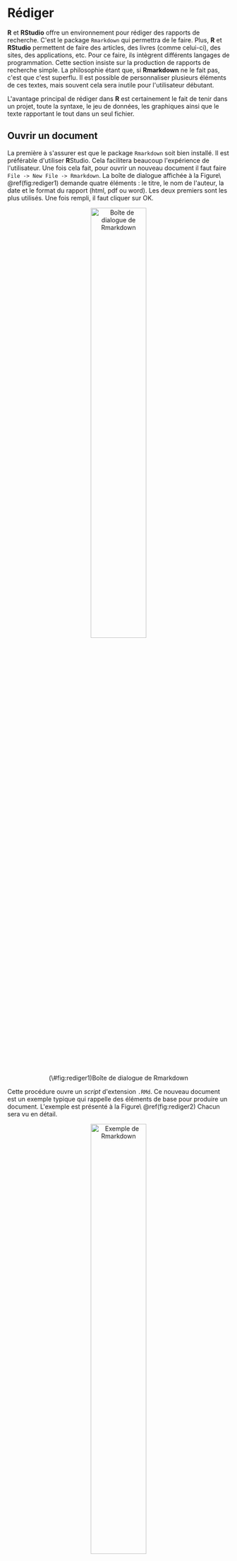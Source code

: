 # Rédiger

**R** et **RStudio** offre un environnement pour rédiger des rapports de recherche. C'est le package `Rmarkdown` qui permettra de le faire. Plus, **R** et **RStudio** permettent de faire des articles, des livres (comme celui-ci), des sites, des applications, etc. Pour ce faire, ils intègrent différents langages de programmation. Cette section insiste sur la production de rapports de recherche simple. La philosophie étant que, si **Rmarkdown** ne le fait pas, c'est que c'est superflu. Il est possible de personnaliser plusieurs éléments de ces textes, mais souvent cela sera inutile pour l'utilisateur débutant.

L'avantage principal de rédiger dans **R** est certainement le fait de tenir dans un projet, toute la syntaxe, le jeu de données, les graphiques ainsi que le texte rapportant le tout dans un seul fichier. 

## Ouvrir un document

La première à s'assurer est que le package `Rmarkdown` soit bien installé. Il est préférable d'utiliser **R**Studio. Cela facilitera beaucoup l'expérience de l'utilisateur. Une fois cela fait, pour ouvrir un nouveau document il faut faire `File -> New File -> Rmarkdown`. La boîte de dialogue affichée à la Figure\ \@ref(fig:rediger1) demande quatre éléments : le titre, le nom de l'auteur, la date et le format du rapport (html, pdf ou word). Les deux premiers sont les plus utilisés. Une fois rempli, il faut cliquer sur OK.

<div class="figure" style="text-align: center">
<img src="image/rediger1.PNG" alt="Boîte de dialogue de Rmarkdown" width="50%" height="50%" />
<p class="caption">(\#fig:rediger1)Boîte de dialogue de Rmarkdown</p>
</div>

Cette procédure ouvre un *script* d'extension `.RMd`. Ce nouveau document est un exemple typique qui rappelle des éléments de base pour produire un document. L'exemple est présenté à la Figure\ \@ref(fig:rediger2) Chacun sera vu en détail.

<div class="figure" style="text-align: center">
<img src="image/rediger2.PNG" alt="Exemple de Rmarkdown" width="50%" height="50%" />
<p class="caption">(\#fig:rediger2)Exemple de Rmarkdown</p>
</div>

Il est possible de voir immédiatement le résultat final de ce script en cliquant sur `Knit` au milieu en haut (le symbole de pelote de laine avec une aiguille). À chaque que l'utilisateur désirer produire le rapport, il faudra le tricoter en cliquant sur ce icône.

## Les éléments importants

### L'entête

L'entête est l'espace qui conserve les éléments du texte, permet la personnalisation et l'ajout de composante, le cas échéant. Cet espace se nomme YAML pour *Yet Another Markdown Language*. Pour l'instant, les renseignements initiaux s'y retrouvent (titre, nom, date et format). 

<div class="figure" style="text-align: center">
<img src="image/entete.PNG" alt="Entête ou YAML" width="50%" height="50%" />
<p class="caption">(\#fig:entete)Entête ou YAML</p>
</div>

### Les niveaux de titre

Pour les titres de section, les `#` permette d'indiquer qu'il s'agit effectivement d'un titre et leur nombre permette d'indiquer leur niveau, comme `#` est de niveau\ 1, `##` est de niveau\ 2, etc. Dans l'exemple, il y a deux titres de sections de niveau\ 2.

### Les chunks

Comme le texte est rédiger dans **R**, il sera utile d'employer du code de ce langage dans le rapport. Ainsi, les rapports servent à jumeler, textes, analyses et graphiques. Pour déterminer le texte du code à lire, la syntaxe à rouler est inscrite dans un **chunk** (morceau en français). Les chunks sont délimités par trois accents graves (*backticks* en anglais), puis un accolade indiquant le langage utilisé dans le chunk (`r` en général), et se termine par trois autre accents grave. La Figure\ \@ref(fig:chunk1) montre un chunk.

<div class="figure" style="text-align: center">
<img src="image/chunk1.PNG" alt="Un chunk" width="50%" height="50%" />
<p class="caption">(\#fig:chunk1)Un chunk</p>
</div>

Pour accélérer l'écriture au clavier, il est possible de faire **Ctrl + Alt + I** pour ouvrir un *chunk* complet automatiquement. C'est beaucoup plus efficace que de le taper caractère par caractère.

Le code peut être présenté avec `echo = TRUE` (par défaut) ou caché `echo = FALSE` au besoin.

Le code est automatiquement exécuté. S'il y a un chunk, le code est roulé. Cela se modifie avec `eval = TRUE` (par défaut) pour exécuter le code ou ne pas exécuter le code `echo = FALSE`. Il va sans dire que s'il y a une erreur de code dans un chunk, **R** ne produira pas le rapport.

Ces arguments `echo`  et `eval` doivent être spécifier dans les accolades du chunk. Il est possible de combiner les deux selon les besoins.

### Les figures

Pour inclure une figure, il suffit de la programmer dans un chunk. Dans l'exemple, le graphique du jeu de `pressure` est présenté avec `plot(pressure)` dans un chunk, voir la Figure\ \@ref(fig:rediger3). Noter dans les accolades la présence de `echo=FALSE` qui retire le code pour produire l'image du document final (le chunk n'est pas rapporté). Seule la figure est affichée.

<div class="figure">
<img src="image/rediger3.PNG" alt="Ajouter une figure" width="50%" height="50%" />
<p class="caption">(\#fig:rediger3)Ajouter une figure</p>
</div>

Une autre option est utile pour les figure est de leur ajouter une légende (*caption* en anglais). Pour ce faire, il faut ajouter dans les accolades du chunk l'argument `fig.cap = L'égende de la figure`.

### Les images externes

Pour ajouter une image, il est possible de l'ajouter simplement avec la syntaxe suivante.


```r
knitr::include_graphics("chemin_vers_l_image/image.extension")
```

### Les tableaux

Pour ajouter un tableau, il est possible de passer par la fonction `kable()` de `knitr`. Le premier argument est le tableau à présenter. Dans cet exemple, il s'agit des six premières lignes (avec la fonction `head()`) du jeu de données `cars`. Les autres options sont pour la présentation. L'argument `caption = ` spécifie le titre, l'argument `align = ` permet de centrer (avec `"c"`) les éléments dans les cellules et `booktabs = TRUE` retire la majorité du grillage du tableau.

Il importe pour chaque tableau de s'assurer que la variable contient le `data.frame` ou la `matrix` disposé tel que l'utilisateur le souhaite.


```r
knitr::kable(head(cars), caption = "Titre du tableau", align = "c", booktabs = TRUE)
```

<table>
<caption>(\#tab:unnamed-chunk-1)Titre du tableau</caption>
 <thead>
  <tr>
   <th style="text-align:center;"> speed </th>
   <th style="text-align:center;"> dist </th>
  </tr>
 </thead>
<tbody>
  <tr>
   <td style="text-align:center;"> 4 </td>
   <td style="text-align:center;"> 2 </td>
  </tr>
  <tr>
   <td style="text-align:center;"> 4 </td>
   <td style="text-align:center;"> 10 </td>
  </tr>
  <tr>
   <td style="text-align:center;"> 7 </td>
   <td style="text-align:center;"> 4 </td>
  </tr>
  <tr>
   <td style="text-align:center;"> 7 </td>
   <td style="text-align:center;"> 22 </td>
  </tr>
  <tr>
   <td style="text-align:center;"> 8 </td>
   <td style="text-align:center;"> 16 </td>
  </tr>
  <tr>
   <td style="text-align:center;"> 9 </td>
   <td style="text-align:center;"> 10 </td>
  </tr>
</tbody>
</table>



### Les équations

Il arrive qu'il soit nécessaire d'ajouter des équations dans un rapport. Pour ce faire, **R** utilise latex, un très puissant langage de programmation pour la rédaction de texte. Toute équation commence et termine avec le signe de dollars \$. Par exemple, l'équation $2+2=4$ s'écrit `$2+2=4$`. Il est possible d'ajouter des exposants avec `^` ou des indices avec `_`. Les lettres grecques s'écrivent avec une barre oblique, par exemple, $\beta$, s'écrit `$\beta$` ou la variance $\sigma^2$, s'écrit `$\sigma^2$`. 

S'il faut utiliser les vrais symboles, par exemple \$ et \%, alors il faut ajouter un `\` devant, comme `\$` ou `\%`. Également, l'utilisation de la barre oblique devant un espace permet de créer un espace insécable.

### Référer à des variables de **R** dans le texte

Pour référer à des variables de l'environnement du rapport, il est possible d'appeler ces valeurs des accents graves. Voici un exemple.

```r
moyenne <- 10
```
Pour rapporter la variable `moyenne` dans le texte, il faut recourir à   `` `r moyenne` ``, c'est-à-dire un accent grave, l'appel à `r` pour indiquer que la suite est du code **R**, le nom de la variable et un autre accent grave pour indiquer la fin.  Ainsi,  `` `r moyenne` `` produit le contenu de 10.

### Formater du texte

Plutôt que d'utiliser des onglets et des options pour modifier le texte, il faut utiliser la syntaxe `Markdown` (un langage de programmation de texte) pour altérer le texte. Ainsi, entourer un ou des mots avec une étoile de chaque côté met le texte en italique, comme ceci : `*italique*` donne *italique*; deux étoiles mettent en gras, `**gras**` donne **gras**, pour ajouter des éléments de code, il faut entourer le mot d'accent grave,  `` `code` `` donne `code`. Pour souligner il faut passer par du latex pour les pdf, avec `\underline{souligné}`, ou par `<u>souligné</u>` en html, ce qui donne <u>souligné</u>.

### Les commentaires dans le texte

Un commentaire dans le texte permet de délimiter une section de texte qui ne sera par exécuté lorsque le texte sera rendu. Cela permet de retirer du texte ou du code qui n'est pas présentement utile tout en le conservant dans le fichier.

Pour commenter dans un fichier `.Rmd`, il faut entourer le texte de `<!---` et `--->`, comme ceci `<!-- Commentaires -->`. Pour être plus efficace, plutôt que d'écrire tout au long, il est possible de sélectionner le texte puis **Ctrl + Shift + C**, ce qui commentera tout le texte sélectionné.

## Pour aller plus loin

Cette section n'est qu'un survol des possibilités. Pour aller plus loin, il y a beaucoup de documentation sur le web pouvant aider à maîtrise la création d'équation, des spécifier sur la gestion des figures, ou les façons de formater les figures. Et comme c'est la communauté de **R** qui crée le contenu, il y a plus d'une bonne manière de faire la même chose.


# Exercices {#exercice-rudiments .unnumbered}

1. Quel est le résultat de `mean <- c(1, 2, 3)`? Pourquoi?

2. Quelle est la différence entre `# Caractère` et `"Caractère"`?

3. Créer un vecteur contenant les valeurs $4, 10, 32$. Calculer la moyenne et l'écart type de ce vecteur.

4. Créer un vecteur contenant les valeurs de $4$ à $11$. Sélectionner la deuxième valeur de ce vecteur, puis additionner 100 à cette valeur et remplacer la dans le vecteur.

5. Générer 10 valeurs aléatoires distribuées normalement avec une moyenne de 50 et un écart type de 4. Calculer la moyenne, la médiane et la variance.

6. Créer un jeu de données contenant quatre sujets avec, pour chacun, leur nom de famille, leur âge et un score d'appréciation tiré d'une distribution uniforme allant de 0 à 100.

7. Rédiger une fonction calculant l'hypoténuse d'un triangle rectangle. Rappel: le théorème de Pythagore est $c^2=a^2+b^2$.

8. Rédiger une fonction calculant un score-$z$ pour une variable. Rappel: un score-$z$, correspond à $z=\frac{x-\mu}{\sigma}$.

9. Rédiger une fonction calculant la médiane d'une variable (ne recopiez pas celle de ce livre).

10. Rédiger une fonction qui pivote une liste de $k$ éléments par $n$. Par exemple, une liste de six ($k=6$ comme $[1,2,3,4,5,6]$) pivoté de deux ($n=2$) devient ($[3,4,5,6,1,2]$).

11. Rédiger une fonction pour générer une séquence de Fibonacci (chaque nombre est la somme des deux précédents) jusqu'à une certaine valeur, soit $1, 1, 2, 3, 5, 8,...$.
